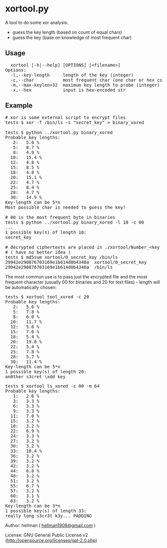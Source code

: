 xortool.py
====================

A tool to do some xor analysis:

  - guess the key length (based on count of equal chars)
  - guess the key (base on knowledge of most frequent char)

Usage
---------------------

<pre>
  xortool [-h|--help] [OPTIONS] [&lt;filename&gt;]
Options:
  -l,--key-length     length of the key (integer)
  -c,--char           most frequent char (one char or hex code)
  -m,--max-keylen=32  maximum key length to probe (integer)
  -x,--hex            input is hex-encoded str
</pre>

Example
---------------------

<pre>
# xor is some external script to encrypt files
tests $ xor -f /bin/ls -s "secret_key" > binary_xored

tests $ python ../xortool.py binary_xored
Probable key lengths:
   2:   5.0 %
   5:   8.7 %
   8:   4.9 %
  10:   15.4 %
  12:   4.8 %
  15:   8.5 %
  18:   4.8 %
  20:   15.1 %
  22:   4.7 %
  25:   8.4 %
  28:   4.7 %
  30:   14.9 %
Key-length can be 5*n
Most possible char is needed to guess the key!

# 00 is the most frequent byte in binaries
tests $ python ../xortool.py binary_xored -l 10 -c 00
...
1 possible key(s) of length 10:
secret_key

# decrypted ciphertexts are placed in ./xortool/Number_&lt;key repr&gt;
# ( have no better idea )
tests $ md5sum xortool/0_secret_key /bin/ls
29942e290876703169e1b614d0b4340a  xortool/0_secret_key
29942e290876703169e1b614d0b4340a  /bin/ls
</pre>

The most common use is to pass just the encrypted file and the most frequent character (usually 00 for binaries and 20 for text files) - length will be automatically chosen:

<pre>
tests $ xortool tool_xored -c 20
Probable key lengths:
   2:   5.6 %
   5:   7.8 %
   8:   6.0 %
  10:   11.7 %
  12:   5.6 %
  15:   7.6 %
  18:   5.4 %
  20:   19.8 %
  22:   5.4 %
  25:   7.8 %
  28:   5.7 %
  30:   11.4 %
Key-length can be 5*n
1 possible key(s) of length 20:
an0ther s3cret \xdd key
</pre>

<pre>
tests $ xortool ls_xored -c 00 -m 64
Probable key lengths:
   1:   2.6 %
   3:   3.3 %
   6:   3.3 %
   9:   3.3 %
  11:   7.0 %
  15:   3.2 %
  18:   3.2 %
  22:   6.9 %
  24:   3.3 %
  27:   3.2 %
  30:   3.2 %
  33:   18.4 %
  36:   3.2 %
  39:   3.2 %
  42:   3.2 %
  44:   6.8 %
  48:   3.2 %
  51:   3.2 %
  55:   6.7 %
  57:   3.2 %
  60:   3.1 %
  63:   3.2 %
Key-length can be 3*n
1 possible key(s) of length 33:
really long s3cr3t k3y... PADDING
</pre>

Author: hellman ( hellman1908@gmail.com )

License: GNU General Public License v2 (http://opensource.org/licenses/gpl-2.0.php)
